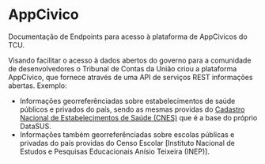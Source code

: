 # AppCivico
Documentação de Endpoints para acesso à plataforma de AppCivicos do TCU.

Visando facilitar o acesso à dados abertos do governo para a comunidade de desenvolvedores o Tribunal de Contas da União criou a plataforma AppCívico, que fornece através de uma API de serviços REST informações abertas. Exemplo:
- Informações georreferênciadas sobre estabelecimentos de saúde públicos e privados do país, sendo as mesmas providas do   [Cadastro Nacional de Estabelecimentos de Saúde (CNES)](http://cnes.datasus.gov.br/) que é a base do próprio DataSUS.
- Informações também georreferênciadas sobre escolas públicas e privadas do país providas do Censo Escolar [Instituto      Nacional de Estudos e Pesquisas Educacionais Anísio Teixeira (INEP)].

